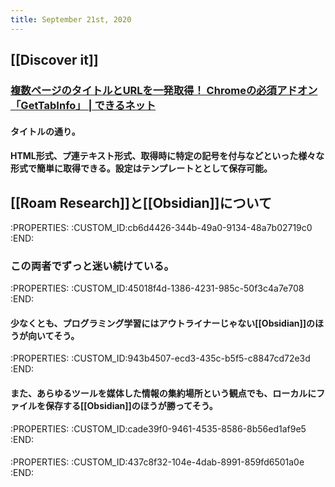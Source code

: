 ```yaml
---
title: September 21st, 2020
---
```


## [[Discover it]]
### [複数ページのタイトルとURLを一発取得！ Chromeの必須アドオン「GetTabInfo」 | できるネット](https://dekiru.net/article/14276/)
#### タイトルの通り。

#### HTML形式、プ連テキスト形式、取得時に特定の記号を付与などといった様々な形式で簡単に取得できる。設定はテンプレートととして保存可能。

## [[Roam Research]]と[[Obsidian]]について
:PROPERTIES:
:CUSTOM_ID:cb6d4426-344b-49a0-9134-48a7b02719c0
:END:
### この両者でずっと迷い続けている。
:PROPERTIES:
:CUSTOM_ID:45018f4d-1386-4231-985c-50f3c4a7e708
:END:
#### 少なくとも、プログラミング学習にはアウトライナーじゃない[[Obsidian]]のほうが向いてそう。
:PROPERTIES:
:CUSTOM_ID:943b4507-ecd3-435c-b5f5-c8847cd72e3d
:END:

#### また、あらゆるツールを媒体した情報の集約場所という観点でも、ローカルにファイルを保存する[[Obsidian]]のほうが勝ってそう。
:PROPERTIES:
:CUSTOM_ID:cade39f0-9461-4535-8586-8b56ed1af9e5
:END:

#### 
:PROPERTIES:
:CUSTOM_ID:437c8f32-104e-4dab-8991-859fd6501a0e
:END:
